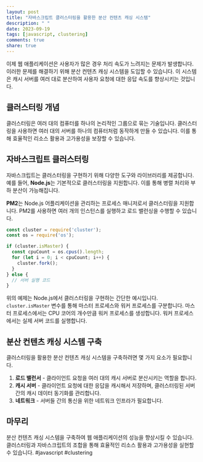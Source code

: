```yaml
---
layout: post
title: "자바스크립트 클러스터링을 활용한 분산 컨텐츠 캐싱 시스템"
description: " "
date: 2023-09-19
tags: [javascript, clustering]
comments: true
share: true
---
```


이제 웹 애플리케이션은 사용자가 많은 경우 처리 속도가 느려지는 문제가 발생합니다. 이러한 문제를 해결하기 위해 분산 컨텐츠 캐싱 시스템을 도입할 수 있습니다. 이 시스템은 캐시 서버를 여러 대로 분산하여 사용자 요청에 대한 응답 속도를 향상시키는 것입니다.

## 클러스터링 개념

클러스터링은 여러 대의 컴퓨터를 하나의 논리적인 그룹으로 묶는 기술입니다. 클러스터링을 사용하면 여러 대의 서버를 하나의 컴퓨터처럼 동작하게 만들 수 있습니다. 이를 통해 효율적인 리소스 활용과 고가용성을 보장할 수 있습니다.

## 자바스크립트 클러스터링

자바스크립트는 클러스터링을 구현하기 위해 다양한 도구와 라이브러리를 제공합니다. 예를 들어, **Node.js**는 기본적으로 클러스터링을 지원합니다. 이를 통해 병렬 처리와 부하 분산이 가능해집니다.

**PM2**는 Node.js 어플리케이션을 관리하는 프로세스 매니저로서 클러스터링을 지원합니다. PM2를 사용하면 여러 개의 인스턴스를 실행하고 로드 밸런싱을 수행할 수 있습니다.

```javascript
const cluster = require('cluster');
const os = require('os');

if (cluster.isMaster) {
  const cpuCount = os.cpus().length;
  for (let i = 0; i < cpuCount; i++) {
    cluster.fork();
  }
} else {
  // 서버 실행 코드
}
```
위의 예제는 Node.js에서 클러스터링을 구현하는 간단한 예시입니다. `cluster.isMaster` 변수를 통해 마스터 프로세스와 워커 프로세스를 구분합니다. 마스터 프로세스에서는 CPU 코어의 개수만큼 워커 프로세스를 생성합니다. 워커 프로세스에서는 실제 서버 코드를 실행합니다.

## 분산 컨텐츠 캐싱 시스템 구축

클러스터링을 활용한 분산 컨텐츠 캐싱 시스템을 구축하려면 몇 가지 요소가 필요합니다.

1. **로드 밸런서** - 클라이언트 요청을 여러 대의 캐시 서버로 분산시키는 역할을 합니다.
2. **캐시 서버** - 클라이언트 요청에 대한 응답을 캐시해서 저장하며, 클러스터링된 서버 간의 캐시 데이터 동기화를 관리합니다.
3. **네트워크** - 서버들 간의 통신을 위한 네트워크 인프라가 필요합니다.

## 마무리

분산 컨텐츠 캐싱 시스템을 구축하여 웹 애플리케이션의 성능을 향상시킬 수 있습니다. 클러스터링과 자바스크립트의 조합을 통해 효율적인 리소스 활용과 고가용성을 실현할 수 있습니다. #javascript #clustering